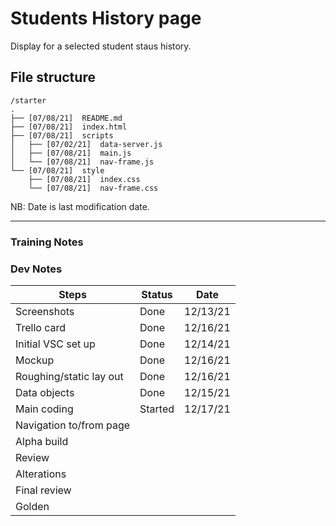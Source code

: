 # Students History page

Display for a selected student staus history.

## File structure

```
/starter
.
├── [07/08/21]  README.md
├── [07/08/21]  index.html
├── [07/08/21]  scripts
│   ├── [07/02/21]  data-server.js
│   ├── [07/08/21]  main.js
│   └── [07/08/21]  nav-frame.js
└── [07/08/21]  style
    ├── [07/08/21]  index.css
    └── [07/08/21]  nav-frame.css
```

NB: Date is last modification date.

---

### Training Notes

### Dev Notes

| Steps                   | Status  | Date     |
| ----------------------- | ------- | -------- |
| Screenshots             | Done    | 12/13/21 |
| Trello card             | Done    | 12/16/21 |
| Initial VSC set up      | Done    | 12/14/21 |
| Mockup                  | Done    | 12/16/21 |
| Roughing/static lay out | Done    | 12/16/21 |
| Data objects            | Done    | 12/15/21 |
| Main coding             | Started | 12/17/21 |
| Navigation to/from page |         |          |
| Alpha build             |         |          |
| Review                  |         |          |
| Alterations             |         |          |
| Final review            |         |          |
| Golden                  |         |          |
